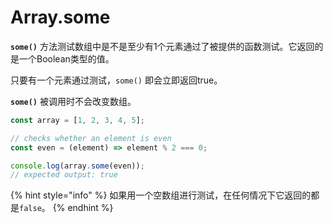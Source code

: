 # Array.some

**`some()`** 方法测试数组中是不是至少有1个元素通过了被提供的函数测试。它返回的是一个Boolean类型的值。

只要有一个元素通过测试，`some()` 即会立即返回true。

**`some()`** 被调用时不会改变数组。

```javascript
const array = [1, 2, 3, 4, 5];

// checks whether an element is even
const even = (element) => element % 2 === 0;

console.log(array.some(even));
// expected output: true
```

{% hint style="info" %}
如果用一个空数组进行测试，在任何情况下它返回的都是`false`。
{% endhint %}
